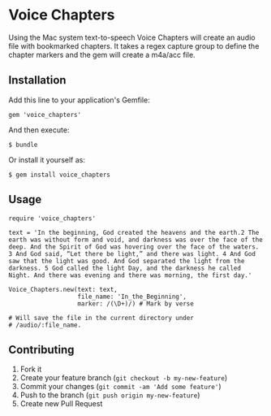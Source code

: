 # Voice Chapters

Using the Mac system text-to-speech Voice Chapters will create an audio file
with bookmarked chapters. It takes a regex capture
group to define the chapter markers and the gem will create a m4a/acc file.

## Installation

Add this line to your application's Gemfile:

    gem 'voice_chapters'

And then execute:

    $ bundle

Or install it yourself as:

    $ gem install voice_chapters

## Usage

    require 'voice_chapters'

    text = 'In the beginning, God created the heavens and the earth.2 The earth was without form and void, and darkness was over the face of the deep. And the Spirit of God was hovering over the face of the waters. 3 And God said, “Let there be light,” and there was light. 4 And God saw that the light was good. And God separated the light from the darkness. 5 God called the light Day, and the darkness he called Night. And there was evening and there was morning, the first day.'

    Voice_Chapters.new(text: text,
                       file_name: 'In_the_Beginning',
                       marker: /(\D+)/) # Mark by verse

    # Will save the file in the current directory under
    # /audio/:file_name.

## Contributing

1. Fork it
2. Create your feature branch (`git checkout -b my-new-feature`)
3. Commit your changes (`git commit -am 'Add some feature'`)
4. Push to the branch (`git push origin my-new-feature`)
5. Create new Pull Request
